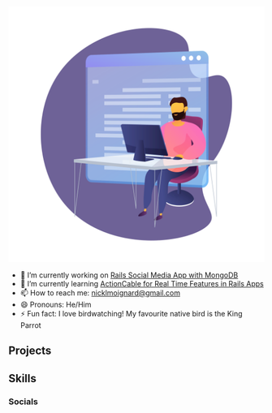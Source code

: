 

<img src="https://github.com/NickMoignard/NickMoignard/blob/main/animated-working-header.svg" alt=''></img>

<!-- ![Animated Developer Illustration](https://github.com/NickMoignard/NickMoignard/blob/main/animated-working-header.svg) -->

- 🔭 I’m currently working on [Rails Social Media App with MongoDB](https://www.github.com/nickmoignard/chat)
- 🌱 I’m currently learning [ActionCable for Real Time Features in Rails Apps](https://guides.rubyonrails.org/action_cable_overview.html)
- 📫 How to reach me: nicklmoignard@gmail.com
- 😄 Pronouns:  He/Him
- ⚡ Fun fact: I love birdwatching! My favourite native bird is the King Parrot

## Projects

## Skills

<!-- Tech Tree??? -->

### Socials

### 
